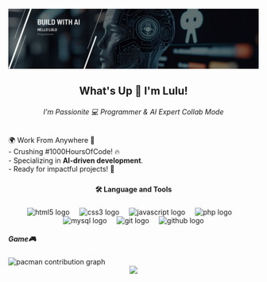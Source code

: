 ![Lulu Nafisiah](img/profile%20github.png)

<h2 align="center">What's Up 👋 I'm Lulu!</h2>
<h6 align="center">I'm Passionite 💻 Programmer & AI Expert Collab Mode</h6>

<!--
**hellolulu-source/hellolulu-source** is a ✨ _special_ ✨ repository because its `README.md` (this file) appears on your GitHub profile.

Here are some ideas to get you started:

- 🔭 I’m currently working on ...
- 🌱 I’m currently learning ...
- 👯 I’m looking to collaborate on ...
- 🤔 I’m looking for help with ...
- 💬 Ask me about ...
- 📫 How to reach me: ...
- 😄 Pronouns: ...
- ⚡ Fun fact: ...
-->

###

<p align="left">🌍 Work From Anywhere 📍<br>- Crushing #1000HoursOfCode! 🔥<br>- Specializing in <b>AI-driven development</b>.<br>- Ready for impactful projects! 🚀</p>

###

<h4 align="center">🛠 Language and Tools</h4>

###

<div align="center">
  <img src="https://cdn.jsdelivr.net/gh/devicons/devicon/icons/html5/html5-original.svg" height="40" alt="html5 logo"  />
  <img width="12" />
  <img src="https://cdn.jsdelivr.net/gh/devicons/devicon/icons/css3/css3-original.svg" height="40" alt="css3 logo"  />
  <img width="12" />
  <img src="https://cdn.jsdelivr.net/gh/devicons/devicon/icons/javascript/javascript-original.svg" height="40" alt="javascript logo"  />
  <img width="12" />
  <img src="https://cdn.jsdelivr.net/gh/devicons/devicon/icons/php/php-original.svg" height="40" alt="php logo"  />
  <img width="12" />
  <img src="https://cdn.jsdelivr.net/gh/devicons/devicon/icons/mysql/mysql-original.svg" height="40" alt="mysql logo"  />
  <img width="12" />
  <img src="https://cdn.jsdelivr.net/gh/devicons/devicon/icons/git/git-original.svg" height="40" alt="git logo"  />
  <img width="12" />
  <img src="https://cdn.jsdelivr.net/gh/devicons/devicon/icons/github/github-original.svg" height="40" alt="github logo"  />
</div>
 
<h5 align="left">Game🎮</h5>

###

<picture>
  <source media="(prefers-color-scheme: dark)" srcset="https://raw.githubusercontent.com/hellolulu-source/hellolulu-source/output/pacman-contribution-graph-dark.svg">
  <source media="(prefers-color-scheme: light)" srcset="https://raw.githubusercontent.com/hellolulu-source/hellolulu-source/output/pacman-contribution-graph.svg">
  <img alt="pacman contribution graph" src="https://raw.githubusercontent.com/hellolulu-source/hellolulu-source/output/pacman-contribution-graph.svg">
</picture>
<br clear="both">

<div align="center">
  <img src="https://profile-counter.glitch.me/hellolulu-source/count.svg?"  />
</div>

###

